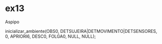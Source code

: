 ex13
====

Aspipo

inicializar_ambiente(OBS0, DETSUJEIRA|DETMOVIMENTO|DETSENSORES, 0, APRIORI6, DESC0, FOLGA0, NULL, NULL);
